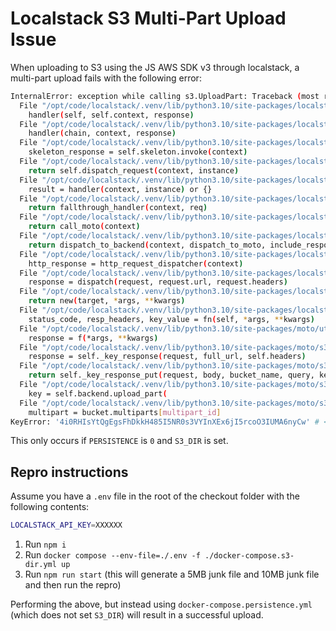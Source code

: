 # Localstack S3 Multi-Part Upload Issue

When uploading to S3 using the JS AWS SDK v3 through localstack, a multi-part upload fails with the following error:

```bash
InternalError: exception while calling s3.UploadPart: Traceback (most recent call last):
  File "/opt/code/localstack/.venv/lib/python3.10/site-packages/localstack/aws/chain.py", line 90, in handle
    handler(self, self.context, response)
  File "/opt/code/localstack/.venv/lib/python3.10/site-packages/localstack/aws/handlers/service.py", line 123, in __call__
    handler(chain, context, response)
  File "/opt/code/localstack/.venv/lib/python3.10/site-packages/localstack/aws/handlers/service.py", line 93, in __call__
    skeleton_response = self.skeleton.invoke(context)
  File "/opt/code/localstack/.venv/lib/python3.10/site-packages/localstack/aws/skeleton.py", line 154, in invoke
    return self.dispatch_request(context, instance)
  File "/opt/code/localstack/.venv/lib/python3.10/site-packages/localstack/aws/skeleton.py", line 166, in dispatch_request
    result = handler(context, instance) or {}
  File "/opt/code/localstack/.venv/lib/python3.10/site-packages/localstack/aws/forwarder.py", line 67, in _call
    return fallthrough_handler(context, req)
  File "/opt/code/localstack/.venv/lib/python3.10/site-packages/localstack/services/moto.py", line 83, in _proxy_moto
    return call_moto(context)
  File "/opt/code/localstack/.venv/lib/python3.10/site-packages/localstack/services/moto.py", line 46, in call_moto
    return dispatch_to_backend(context, dispatch_to_moto, include_response_metadata)
  File "/opt/code/localstack/.venv/lib/python3.10/site-packages/localstack/aws/forwarder.py", line 120, in dispatch_to_backend
    http_response = http_request_dispatcher(context)
  File "/opt/code/localstack/.venv/lib/python3.10/site-packages/localstack/services/moto.py", line 111, in dispatch_to_moto
    response = dispatch(request, request.url, request.headers)
  File "/opt/code/localstack/.venv/lib/python3.10/site-packages/localstack/utils/patch.py", line 38, in proxy
    return new(target, *args, **kwargs)
  File "/opt/code/localstack/.venv/lib/python3.10/site-packages/localstack/services/s3/provider.py", line 1360, in _fix_key_response
    status_code, resp_headers, key_value = fn(self, *args, **kwargs)
  File "/opt/code/localstack/.venv/lib/python3.10/site-packages/moto/utilities/aws_headers.py", line 64, in _wrapper
    response = f(*args, **kwargs)
  File "/opt/code/localstack/.venv/lib/python3.10/site-packages/moto/s3/responses.py", line 1131, in key_response
    response = self._key_response(request, full_url, self.headers)
  File "/opt/code/localstack/.venv/lib/python3.10/site-packages/moto/s3/responses.py", line 1241, in _key_response
    return self._key_response_put(request, body, bucket_name, query, key_name)
  File "/opt/code/localstack/.venv/lib/python3.10/site-packages/moto/s3/responses.py", line 1422, in _key_response_put
    key = self.backend.upload_part(
  File "/opt/code/localstack/.venv/lib/python3.10/site-packages/moto/s3/models.py", line 2099, in upload_part
    multipart = bucket.multiparts[multipart_id]
KeyError: '4i0RHIsYtQgEgsFhDkkH485I5NR0s3VYInXEx6jI5rcoO3IUMA6nyCw' # <- UploadId taken from CreateMultipartUpload
```

This only occurs if `PERSISTENCE` is `0` and `S3_DIR` is set.

## Repro instructions

Assume you have a `.env` file in the root of the checkout folder with the following contents:

```bash
LOCALSTACK_API_KEY=XXXXXX
```

1. Run `npm i`
2. Run `docker compose --env-file=./.env -f ./docker-compose.s3-dir.yml up`
3. Run `npm run start` (this will generate a 5MB junk file and 10MB junk file and then run the repro)

Performing the above, but instead using `docker-compose.persistence.yml` (which does not set `S3_DIR`) will result in a successful upload.
